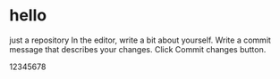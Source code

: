 # hello
just a repository
In the editor, write a bit about yourself.
Write a commit message that describes your changes.
Click Commit changes button.

12345678
